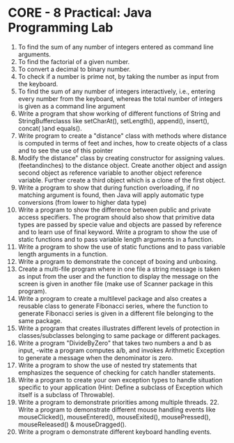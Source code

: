 # CORE - 8 Practical: Java Programming Lab

1. To find the sum of any number of integers entered as command line arguments.
2. To find the factorial of a given number.
3. To convert a decimal to binary number.
4. To check if a number is prime not, by taking the number as input from the keyboard.
5. To find the sum of any number of integers interactively, i.e., entering every number from the keyboard, whereas the total number of integers is given as a command line argument
6. Write a program that show working of different functions of String and StringBufferclasss like setCharAt(), setLength(), append(), insert(), concat( )and equals().
7. Write program to create a "distance" class with methods where distance is computed in terms of feet and inches, how to create objects of a class and to see the use of this pointer
8. Modify the distance" class by creating constructor for assigning values. (feetandinches) to the distance object. Create another object and assign second object as reference variable to another object reference variable. Further create a third object which is a clone of the first object.
9. Write a program to show that during function overloading, if no matching argument is found, then Java will apply automatic type conversions (from lower to higher data type)
10. Write a program to show the difference between public and private access specifiers. The program should also show that primitive data types are passed by specie value and objects are passed by reference and to learn use of final keyword. Write a program to show the use of static functions and to pass variable length arguments in a function.
11. Write a program to show the use of static functions and to pass variable length arguments in a function.
14. Write a program to demonstrate the concept of boxing and unboxing.
15. Create a multi-file program where in one file a string message is taken as input from the user and the function to display the message on the screen is given in another file (make use of Scanner package in this program).
16. Write a program to create a multilevel package and also creates a reusable class to generate Fibonacci series, where the function to generate Fibonacci series is given in a different file belonging to the same package.
17. Write a program that creates illustrates different levels of protection in classes/subclasses belonging to same package or different packages.
18. Write a program "DivideByZero" that takes two numbers a and b as input, -witte a program computes a/b, and invokes Arithmetic Exception to generate a message when the denominator is zero.
19. Write a program to show the use of nested try statements that emphasizes the sequence of checking for catch handler statements.
20. Write a program to create your own exception types to handle situation specific to your application (Hint: Define a subclass of Exception which itself is a subclass of Throwable).
21. Write a program to demonstrate priorities among multiple threads. 22. Write a program to demonstrate different mouse handling events like mouseClicked(), mouseEntered(), mouseExited(), mousePressed(), mouseReleased() & mouseDragged().
23. Write a program o demonstrate different keyboard handling events.
